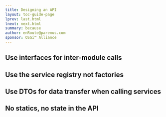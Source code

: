 ```yaml
---
title: Designing an API
layout: toc-guide-page
lprev: last.html 
lnext: next.html 
summary: because 
author: enRoute@paremus.com
sponsor: OSGi™ Alliance 
---
```


## Use interfaces for inter-module calls
## Use the service registry not factories
## Use DTOs for data transfer when calling services
## No statics, no state in the API
